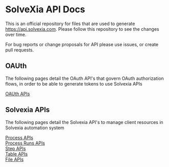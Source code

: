# SolveXia API Docs

This is an official repository for files that are used to generate https://api.solvexia.com. Please follow this repository to see the changes over time.

For bug reports or change proposals for API please use issues, or create pull requests.

## OAUth
The following pages detail the OAuth API's that govern OAuth authorization flows, in order to be able to generate tokens to use Solvexia APIs  

[OAUth APIs](./authentication-oauth2.0.md)  

## Solvexia APIs
The following pages detail the Solvexia API's to manage client resources in Solvexia automation system

[Process APIs](./processes/processes.md)  
[Process Runs APIs](./process_runs/process_runs.md)  
[Step APIs](./steps/datasteps.md)  
[Table APIs](./tables/tables.md)   
[File APIs](./file/file.md)   